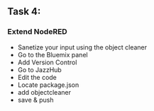 ##  Task 4:
### Extend NodeRED

- Sanetize your input using the object cleaner
- Go to the Bluemix panel
- Add Version Control
- Go to JazzHub
- Edit the code
- Locate package.json
- add objectcleaner
- save &amp; push 

